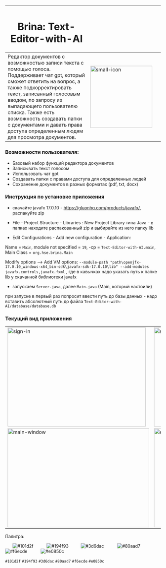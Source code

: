 | <h1><b>Brina: Text-Editor-with-AI</b></h1> | &nbsp; &nbsp;&nbsp; &nbsp; &nbsp;&nbsp;&nbsp; &nbsp;&nbsp; &nbsp; &nbsp;&nbsp;&nbsp; &nbsp;&nbsp; &nbsp; &nbsp;&nbsp;&nbsp; &nbsp;&nbsp; &nbsp; &nbsp;&nbsp;&nbsp; &nbsp;&nbsp; &nbsp; &nbsp;&nbsp;&nbsp; &nbsp;&nbsp; &nbsp; &nbsp;&nbsp;&nbsp; &nbsp;&nbsp; &nbsp; &nbsp;&nbsp;&nbsp; &nbsp;&nbsp; &nbsp; &nbsp;&nbsp;&nbsp; &nbsp;&nbsp; &nbsp; &nbsp;&nbsp; &nbsp; &nbsp;&nbsp; &nbsp; &nbsp;&nbsp;&nbsp; &nbsp;&nbsp; &nbsp; &nbsp;&nbsp;&nbsp; &nbsp;&nbsp; &nbsp; &nbsp;&nbsp;&nbsp; &nbsp;&nbsp; &nbsp; &nbsp;&nbsp;&nbsp; &nbsp;&nbsp; &nbsp; &nbsp;&nbsp;&nbsp; &nbsp;&nbsp; &nbsp; &nbsp;&nbsp;&nbsp; &nbsp;&nbsp; &nbsp; &nbsp;&nbsp;&nbsp; &nbsp;&nbsp; &nbsp; &nbsp;&nbsp;&nbsp; &nbsp;&nbsp; &nbsp; &nbsp;&nbsp;&nbsp; &nbsp;&nbsp; &nbsp; &nbsp;&nbsp;&nbsp; &nbsp;&nbsp; &nbsp; &nbsp;&nbsp;&nbsp; &nbsp;&nbsp; &nbsp; &nbsp;&nbsp;|
|---|---|
| Редактор документов с возможностью записи текста с помощью голоса. Поддерживает чат gpt, который сможет ответить на вопрос, а также подкорректировать текст, записанный голосовым вводом, по запросу из выпадающего пользователю списка. Также есть возможность создавать папки с документами и давать права доступа определенным людям для просмотра документов. | <img src="https://github.com/B-E-D-A/Text-Editor-with-AI/assets/112130616/cd3542ad-55fd-424e-954c-76d0d1f34327" alt="small-icon" width="200" height="200"> |


### Возможности пользователя:

- Базовый набор функций редактора документов
- Записывать текст голосом
- Использовать чат gpt
- Создавать папки с правами доступа для определенных людей
- Сохранение документов в разных форматах (pdf, txt, docx)

### Инструкция по установке приложения

- скачайте javafx 17.0.10 -  https://gluonhq.com/products/javafx/, распакуйте zip


- File - Project Structure - Libraries : New Project Library типа Java - в папках находите распакованный zip и выбирайте из него папку lib


- Edit Configurations - Add new configuration - Application:

Name = `Main`,
module not specified = `19`,
-cp <no module> = `Text-Editor-with-AI.main`, 
Main Class = `org.hse.brina.Main`

Modify options —> Add VM options: `--module-path "path\openjfx-17.0.10_windows-x64_bin-sdk\javafx-sdk-17.0.10\lib" --add-modules javafx.controls,javafx.fxml` , где в кавычках надо указать путь к папке lib у скачанной библиотеки javafx

- запускаем `Server.java`, далее `Main.java` (Main, который настоили)

при запуске в первый раз попросит ввести путь до базы данных - надо вставить абсолютный путь до файла `Text-Editor-with-AI/database/database.db`

### Текущий вид приложения

| | |
|---|---|
| <img src="https://github.com/B-E-D-A/Text-Editor-with-AI/assets/112130616/cf516f22-2380-4fa0-a820-64e6cd8436b6" alt="sign-in" width="447" height="319"> | <img src="https://github.com/B-E-D-A/Text-Editor-with-AI/assets/112130616/9c08785a-ee25-4cfd-9d7a-912c0035ba38" alt="sign-up" width="447" height="319"> |
| <img src="https://github.com/B-E-D-A/Text-Editor-with-AI/assets/112130616/cb459d13-a22a-4326-837a-5c286ef02602" alt="main-window" width="458" height="319"> | <img src="https://github.com/B-E-D-A/Text-Editor-with-AI/assets/112130616/b50afed6-8ece-4e93-888f-66563fa629ba" alt="editor" width="447" height="319"> |

Палитра:

&nbsp; &nbsp; &nbsp; ![#101d2f](https://placehold.co/15x15/101d2f/101d2f.png) &nbsp; &nbsp;&nbsp; &nbsp; &nbsp;&nbsp; ![#194f93](https://placehold.co/15x15/194f93/194f93.png)  &nbsp;&nbsp;&nbsp; &nbsp; &nbsp;&nbsp; ![#3d6dac](https://placehold.co/15x15/3d6dac/3d6dac.png) &nbsp; &nbsp;&nbsp; &nbsp; &nbsp; &nbsp;![#80aad7](https://placehold.co/15x15/80aad7/80aad7.png) &nbsp; &nbsp; &nbsp; &nbsp; &nbsp;&nbsp;![#f6ecde](https://placehold.co/15x15/f6ecde/f6ecde.png) &nbsp; &nbsp;&nbsp;&nbsp; &nbsp; &nbsp; ![#e0850c](https://placehold.co/15x15/e0850c/e0850c.png)

`#101d2f` `#194f93` `#3d6dac` `#80aad7` `#f6ecde` `#e0850c`
